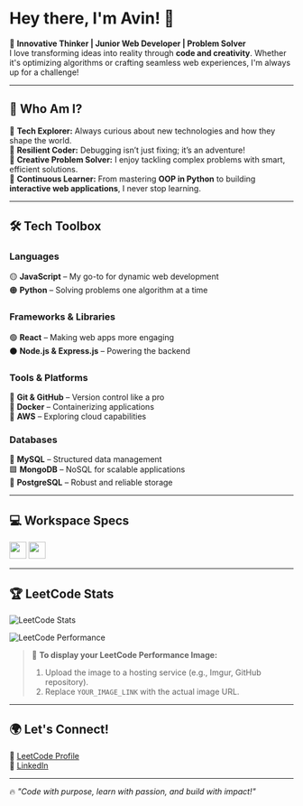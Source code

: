 # Hey there, I'm Avin! 👋  

🚀 **Innovative Thinker | Junior Web Developer | Problem Solver**  
I love transforming ideas into reality through **code and creativity**. Whether it's optimizing algorithms or crafting seamless web experiences, I'm always up for a challenge!  

---

## 🌟 Who Am I?  
🔹 **Tech Explorer:** Always curious about new technologies and how they shape the world.  
🔹 **Resilient Coder:** Debugging isn’t just fixing; it’s an adventure!  
🔹 **Creative Problem Solver:** I enjoy tackling complex problems with smart, efficient solutions.  
🔹 **Continuous Learner:** From mastering **OOP in Python** to building **interactive web applications**, I never stop learning.  

---

## 🛠️ Tech Toolbox  

### **Languages**  
🟡 **JavaScript** – My go-to for dynamic web development  
🟠 **Python** – Solving problems one algorithm at a time  

### **Frameworks & Libraries**  
🟢 **React** – Making web apps more engaging  
⚫ **Node.js & Express.js** – Powering the backend  

### **Tools & Platforms**  
🔹 **Git & GitHub** – Version control like a pro  
🔹 **Docker** – Containerizing applications  
🔹 **AWS** – Exploring cloud capabilities  

### **Databases**  
🔷 **MySQL** – Structured data management  
🟩 **MongoDB** – NoSQL for scalable applications  
🔵 **PostgreSQL** – Robust and reliable storage  

---

## 💻 Workspace Specs  
<img height="30" src="https://img.shields.io/badge/NVIDIA-GTX1650-76B900?style=for-the-badge&logo=nvidia&logoColor=white"/>  
<img height="30" src="https://img.shields.io/badge/AMD-Ryzen_5_4600H-ED1C24?style=for-the-badge&logo=amd&logoColor=white"/>  

---



## 🏆 LeetCode Stats  
![LeetCode Stats](https://leetcard.jacoblin.cool/YOUR_LEETCODE_USERNAME?ext=contest&theme=dark)  

![LeetCode Performance](https://leetcode.com/u/avin2005/)  

> 📌 **To display your LeetCode Performance Image:**  
> 1. Upload the image to a hosting service (e.g., Imgur, GitHub repository).  
> 2. Replace `YOUR_IMAGE_LINK` with the actual image URL.  

---

## 🌍 Let's Connect!  
📌 [LeetCode Profile](https://leetcode.com/u/avin2005/)  
📌 [LinkedIn](YOUR_LINKEDIN_PROFILE_LINK)  

---

🔥 _"Code with purpose, learn with passion, and build with impact!"_  

